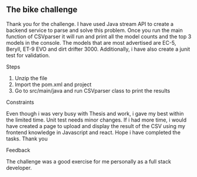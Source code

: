 ## The bike challenge

Thank you for the challenge. I have used Java stream API to create a backend service to parse and solve this problem.
Once you run the main function of CSVparser it will run and print all the model counts and the top 3 
models in the console. The models that are most advertised are EC-5, Beryll, ET-9 EVO and dirt drifter 3000.
Additionally, i have also create a junit test for validation. 

Steps
1. Unzip the file
2. Import the pom.xml and project
3. Go to src/main/java and run CSVparser class to print the results

Constraints

Even though i was very busy with Thesis and work, i gave my best within the limited time. Unit test needs minor changes.
If i had more time, i would have created a page to upload and display the result of the CSV using my frontend knowledge in 
Javascript and react. Hope i have completed the tasks. Thank you

Feedback

The challenge was a good exercise for me personally as a full stack developer.


